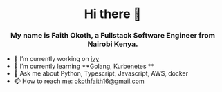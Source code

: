 <h1 align=center>Hi there 👋</h1>

<h3 align=center> My name is Faith Okoth, a Fullstack Software Engineer from Nairobi Kenya.</h3>

- 🔭 I’m currently working on [ivy](https://github.com/unifyai/ivy)
- 🌱 I’m currently learning **Golang, Kurbenetes **
- 💬 Ask me about Python, Typescript, Javascript, AWS, docker
- 📫 How to reach me: okothfaith16@gmail.com




<!--
**Faith-qa/Faith-qa** is a ✨ _special_ ✨ repository because its `README.md` (this file) appears on your GitHub profile.

Here are some ideas to get you started:

- 🔭 I’m currently working on ...
- 🌱 I’m currently learning GO
- 👯 I’m looking to collaborate on ...
- 🤔 I’m looking for help with ...
- 💬 Ask me about 
- 📫 How to reach me: ...
- 😄 Pronouns: ...
- ⚡ Fun fact: ...
-->
